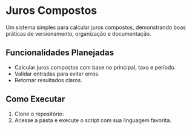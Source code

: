 # Juros Compostos

Um sistema simples para calcular juros compostos, demonstrando boas práticas de versionamento, organização e documentação.

## Funcionalidades Planejadas
- Calcular juros compostos com base no principal, taxa e período.
- Validar entradas para evitar erros.
- Retornar resultados claros.


## Como Executar
1. Clone o repositório:
2. Acesse a pasta e execute o script com sua linguagem favorita.

